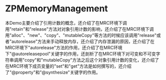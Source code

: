 # ZPMemoryManagement
本Demo主要介绍了引用计数的概念，还介绍了在MRC环境下调用"retain"和"release"方法对对象引用计数的影响，还介绍了在MRC环境下调用"alloc"、"new"、"copy"、"mutableCopy"等方法的时候应该调用"release"或者"autorelease"方法来手动释放内存，还介绍了内存泄漏的原因，还介绍了在MRC环境下"autorelease"方法的作用，还介绍了在MRC环境下"@autoreleasepool"关键字的作用，还剖析了在MRC环境下对可变和不可变字符串调用"copy"和"mutableCopy"方法之后这个对象引用计数的变化，还介绍了在MRC环境下成员变量的"set"和"get"方法是如何撰写的，还介绍了"@property"和"@synthesize"关键字的作用。
